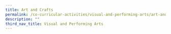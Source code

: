 ```yaml
---
title: Art and Crafts
permalink: /co-curricular-activities/visual-and-performing-arts/art-and-crafts/
description: ""
third_nav_title: Visual and Performing Arts
---
```

